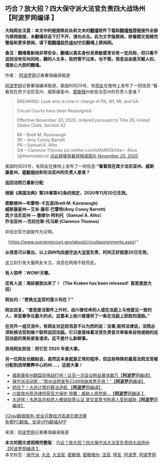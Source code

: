  <h2>巧合？放大招？四大保守派大法官负责四大战场州 【阿波罗网编译 】</h2> <p class="notice"><b>大陆网友注意：本文中的链接除此处和文末的<a href="https://github.com/bannedbook/fanqiang" >翻墙</a>软件下载和<a href="https://github.com/killgcd/justmysocks/blob/master/README.md">翻墙推荐</a>链接外全部为禁网链接，未翻墙状态下打不开，请勿点击。此为文字版禁闻，欲看图文视频完整版和更多禁闻，请下载<a href="https://github.com/bannedbook/fanqiang">翻墙软件或APP</a>后翻墙上禁闻网。</p><p>备注：翻墙看新闻非常安全，翻墙以真实身份发表敏感言论有一定风险，但只看不说则没有任何风险，翻的人太多，政府管不过来，也不管。信息自由是天赋人权，请放心大胆的翻墙。</b></p>  <div class="entry"> <p>作者： <span class='wp_keywordlink_affiliate'><a href="https://www.aboluowang.com/" title="阿波罗网" target="_blank">阿波罗网</a></span>记者秦瑞编译报道</p> <p id="summary"><a href="https://www.bannedbook.org/bnews/tag/%e9%98%bf%e6%b3%a2%e7%bd%97%e7%bd%91/" class="st_tag internal_tag" rel="tag" title="标签 阿波罗网 下的日志">阿波罗网</a>记者秦瑞编译报道，美国时间20号，有<a href="https://www.bannedbook.org/bnews/tag/%e7%bd%91%e5%8f%8b/" class="st_tag internal_tag" rel="tag" title="标签 网友 下的日志">网友</a>在推特上发布了一则信息:“看看现在宾夕法尼亚州、威斯康星州、<a href="https://www.bannedbook.org/bnews/tag/%E5%AF%86%E6%AD%87%E6%A0%B9/" class="st_tag internal_tag" rel="tag" title="标签 密歇根 下的日志">密歇根</a>州和佐治亚州的负责人是谁？</p> <blockquote><p>BREAKING: Look who is now in charge of PA, WI, MI, and GA</p> <p>Circuit Courts have been Reassigned</p> <p>Effective November 20, 2020, ordered pursuant to Title 28, United States Code, Section 42</p> <p>MI &#8211; Brett M. Kavanaugh<br />WI &#8211; Amy Coney Barrett<br />PA &#8211; Samuel A. Alito<br />GA &#8211; Clarence Thomas pic.twitter.com/kMsRK5k54a— Alice (@themodalice) <a href="https://twitter.com/themodalice/status/1329895360408403968?ref_src=twsrc%5Etfw">点此链接观看视频或图片 November 20, 2020</a></p></blockquote> <p>美国时间20号，有网友在推特上发布了一则信息:<strong>“看看现在宾夕法尼亚州、威斯康星州、<a href="https://www.bannedbook.org/bnews/tag/%E5%AF%86%E6%AD%87%E6%A0%B9%E5%B7%9E/" class="st_tag internal_tag" rel="tag" title="标签 密歇根州 下的日志">密歇根州</a>和佐治亚州的负责人是谁？</strong></p> <p><strong>巡回法院已重新分配</strong></p>  <p><strong>根据《美国法典》第28章第42条的规定，2020年11月20日生效。</strong></p> <p><strong>密歇根州&#8212;布雷特-卡瓦诺(Brett M. Kavanaugh)<br />威斯康星州&#8212;艾米·康尼·巴雷特(Amy Coney Barrett)<br />宾夕法尼亚州 &#8212; 塞缪尔·阿利托（Samuel A. Alito）<br />乔治亚州 &#8212;克拉伦斯·托马斯 (Clarence Thomas)</strong></p> <p>并给出官方链接作为证明。</p> <p>（<a href="https://www.supremecourt.gov/about/circuitassignments.aspx">https://www.supremecourt.gov/about/circuitassignments.aspx</a>）”</p> <p><strong>从信息可以看出，以上四州均由<a href="https://www.bannedbook.org/bnews/tag/%E4%BF%9D%E5%AE%88%E6%B4%BE/" class="st_tag internal_tag" rel="tag" title="标签 保守派 下的日志">保守派</a>大<a href="https://www.bannedbook.org/bnews/tag/%E6%B3%95%E5%AE%98/" class="st_tag internal_tag" rel="tag" title="标签 法官 下的日志">法官</a>负责，时间正好就是20日生效。</strong></p> <p></p> <p>这立刻引发大量网友关注，消息在网络不胫而走。</p> <p><strong>有人惊呼：WOW!天哪。</strong></p>  <p><strong>还有人说：海妖被放出来了！（The Kraken has been released!&nbsp; 意思是放大招）</strong></p> <p><strong>网友问：“更换<a href="https://www.bannedbook.org/bnews/tag/%E5%A4%A7%E6%B3%95/" class="st_tag internal_tag" rel="tag" title="标签 大法 下的日志">大法</a>官的意义何在？”</strong></p> <p><strong>网友回复，“意思是当案件上升时，由川普任命的人或在法庭上与他意见一致的人，来监督争议最大的点，这基本上给川普提供了一条在法庭上获胜的道路。”</strong></p> <p><strong></strong></p> <p><strong>在另外一组交流中，有网友对这则消息不以为然的说：没事;联邦法律说，法院必须轮换法官到每个联邦巡回法庭。它只是意味着法官负责首次审查来自他或她的巡回法庭的某些紧急请求。这不是什么新鲜事。</strong></p> <p><strong>其他网友则说：但它在 2020 年是大事。</strong></p> <p><strong>另一位网友也跟贴说，虽然这本身就是正常的程序，但这些特殊的最高法院法官被分配到选举舞弊中心的州&#8230;.，这是大事！</strong></p> <p><strong></strong></p>  <p></p> <ul class='op-related-articles' title='相关阅读'> <li><a href='https://www.bannedbook.org/bnews/cnnews/20201121/1434584.html' target='_blank'>威斯康星州翻盘前哨战打响！议员一次会议粉丝暴涨数万【<b>阿波罗</b>网编译】</a></li> <li><a href='https://www.bannedbook.org/bnews/topimagenews/20201120/1433984.html' target='_blank'>保守派活动家：“宾州法院宣布2349张缺席票无效！”【<b>阿波罗</b>网编译】</a></li> <li><a href='https://www.bannedbook.org/bnews/cnnews/20201120/1433953.html' target='_blank'>抓住了！大选计票的算法造假 【<b>阿波罗</b>网编译】</a></li> <li><a href='https://www.bannedbook.org/bnews/topimagenews/20201120/1433938.html' target='_blank'>川普宾州竞选律师获官方保护 惊曝：威胁人竟然是...【<b>阿波罗</b>网编译 】</a></li> <li><a href='https://www.bannedbook.org/bnews/cnnews/20201119/1433513.html' target='_blank'>大逆转！韦恩县共和党人撤销投票认证 提交宣誓书称家人受到威胁【<b>阿波罗</b>网编译】</a></li> </ul> <p class="texttj"> <a href="https://www.bannedbook.org/forum23/topic22702.html" target="_blank">V2ray翻墙服务-安全可靠经济高速无限流量</a><br/> <a href="https://github.com/bannedbook/fanqiang/wiki/%E7%A6%81%E9%97%BB%E7%BD%91%E5%AE%89%E5%8D%93%E7%BF%BB%E5%A2%99%E6%96%B0%E9%97%BBAPP" target="_blank">免费PC翻墙、安卓VPN翻墙APP</a></p><p> 来源：<a href="https://www.aboluowang.com/2020/1121/1525587.html" target="_blank">阿波罗网</a>记者秦瑞编译报道 </p><a name='sharetosocial'></a>       <div><b>本文的图文或视频完整版</b>：<a href='https://www.bannedbook.org/bnews/topimagenews/20201121/1434630.html'>巧合？放大招？四大保守派大法官负责四大战场州 【阿波罗网编译 】</a></div>  </div><!--END ENTRY--> <div class="postfooter"> <div>本文标签：<a href="https://www.bannedbook.org/bnews/tag/%E4%BF%9D%E5%AE%88%E6%B4%BE/" rel="tag">保守派</a>, <a href="https://www.bannedbook.org/bnews/tag/%E5%A4%A7%E6%B3%95/" rel="tag">大法</a>, <a href="https://www.bannedbook.org/bnews/tag/%e5%a4%a7%e6%b3%95%e5%ae%98/" rel="tag">大法官</a>, <a href="https://www.bannedbook.org/bnews/tag/%E5%AF%86%E6%AD%87%E6%A0%B9/" rel="tag">密歇根</a>, <a href="https://www.bannedbook.org/bnews/tag/%E5%AF%86%E6%AD%87%E6%A0%B9%E5%B7%9E/" rel="tag">密歇根州</a>, <a href="https://www.bannedbook.org/bnews/tag/%E6%B3%95%E5%AE%98/" rel="tag">法官</a>, <a href="https://www.bannedbook.org/bnews/tag/%e7%bd%91%e5%8f%8b/" rel="tag">网友</a>, <a href="https://www.bannedbook.org/bnews/tag/%E9%98%BF%E6%B3%A2%E7%BD%97/" rel="tag">阿波罗</a>, <a href="https://www.bannedbook.org/bnews/tag/%e9%98%bf%e6%b3%a2%e7%bd%97%e7%bd%91/" rel="tag">阿波罗网</a></div>  </div><!--END POSTFOOTER--> 